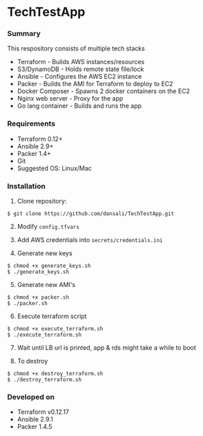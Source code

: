 # TechTestApp

### Summary

This respository consists of multiple tech stacks
* Terraform - Builds AWS instances/resources
* S3/DynamoDB - Holds remote state file/lock
* Ansible - Configures the AWS EC2 instance
* Packer - Builds the AMI for Terraform to deploy to EC2
* Docker Composer - Spawns 2 docker containers on the EC2
* Nginx web server - Proxy for the app
* Go lang container - Builds and runs the app

### Requirements

* Terraform 0.12+
* Ansible 2.9+
* Packer 1.4+
* Git
* Suggested OS: Linux/Mac

### Installation

1) Clone repository:

```
$ git clone https://github.com/dansali/TechTestApp.git
```

2) Modify ```config.tfvars```

3) Add AWS credentials into ```secrets/credentials.ini```

4) Generate new keys

```
$ chmod +x generate_keys.sh
$ ./generate_keys.sh
```

5) Generate new AMI's

```
$ chmod +x packer.sh
$ ./packer.sh
```

6) Execute terraform script

```
$ chmod +x execute_terraform.sh
$ ./execute_terraform.sh
```

7) Wait until LB url is printed, app & rds might take a while to boot

8) To destroy

```
$ chmod +x destroy_terraform.sh
$ ./destroy_terraform.sh
```

### Developed on

* Terraform v0.12.17
* Ansible 2.9.1
* Packer 1.4.5